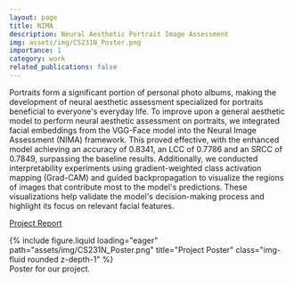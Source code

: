 ```yaml
---
layout: page
title: NIMA
description: Neural Aesthetic Portrait Image Assessment
img: assets/img/CS231N_Poster.png
importance: 1
category: work
related_publications: false
---
```


Portraits form a significant portion of personal photo albums, making the development of neural aesthetic assessment specialized for portraits beneficial to everyone's everyday life. To improve upon a general aesthetic model to perform neural aesthetic assessment on portraits, we integrated facial embeddings from the VGG-Face model into the Neural Image Assessment (NIMA) framework. This proved effective, with the enhanced model achieving an accuracy of 0.8341, an LCC of 0.7786 and an SRCC of 0.7849, surpassing the baseline results. Additionally, we conducted interpretability experiments using gradient-weighted class activation mapping (Grad-CAM) and guided backpropagation to visualize the regions of images that contribute most to the model's predictions. These visualizations help validate the model's decision-making process and highlight its focus on relevant facial features.

[Project Report](https://houxiru.github.io/assets/pdf/CS231N_Project_Report.pdf)

<div class="row">
    <div class="col-sm mt-3 mt-md-0">
        {% include figure.liquid loading="eager" path="assets/img/CS231N_Poster.png" title="Project Poster" class="img-fluid rounded z-depth-1" %}
    </div>
</div>
<div class="caption">
    Poster for our project.
</div>
